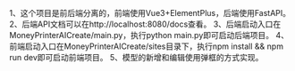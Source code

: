 1、这个项目是前后端分离的，前端使用Vue3+ElementPlus，后端使用FastAPI。
2、后端API文档可以在http://localhost:8080/docs查看。
3、后端启动入口在MoneyPrinterAICreate/main.py，执行python main.py即可启动后端项目。
4、前端启动入口在MoneyPrinterAICreate/sites目录下，执行npm install && npm run dev即可启动前端项目。
5、模型的新增和编辑使用弹框的方式实现。
